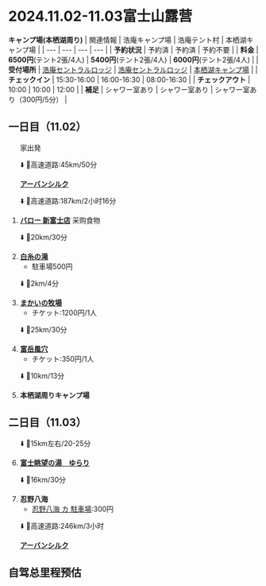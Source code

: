 # 2024.11.02-11.03富士山露营
**キャンプ場(本栖湖周り)**
| 関連情報 | 浩庵キャンプ場 | 浩庵テント村 | 本栖湖キャンプ場 |
| --- | --- | --- | --- |
| **予約状況** | 予約済 | 予約済 | 予約不要 |
| **料金** | **6500円**(テント2張/4人) | **5400円**(テント2張/4人) | **6000円**(テント2張/4人) |
| **受付場所** | [浩庵セントラルロッジ](https://maps.app.goo.gl/h5VYVoQoVLfPkpsH8) | [浩庵セントラルロッジ](https://maps.app.goo.gl/h5VYVoQoVLfPkpsH8) | [本栖湖キャンプ場](https://maps.app.goo.gl/uBA5ZDXCWyNUvoih8) |
| **チェックイン** | 15:30-16:00 | 16:00-16:30 | 08:00-16:30 |
| **チェックアウト** | 10:00 | 10:00 | 12:00 |
| **補足** | シャワー室あり | シャワー室あり | シャワー室あり（300円/5分） |


## 一日目（11.02）
&nbsp;&nbsp;&nbsp;&nbsp;&nbsp;&nbsp;家出発

&nbsp;&nbsp;&nbsp;&nbsp;&nbsp;&nbsp;⬇️ 🚗高速道路:45km/50分

&nbsp;&nbsp;&nbsp;&nbsp;&nbsp;&nbsp;[**アーバンシルク**](https://maps.app.goo.gl/zSQFXLhrDkzfSu3a8)

&nbsp;&nbsp;&nbsp;&nbsp;&nbsp;&nbsp;⬇️ 🚗高速道路:187km/2小时16分

1. [**バロー 新富士店**](https://maps.app.goo.gl/1tiGw5oBHqub9y7N6) 采购食物

&nbsp;&nbsp;&nbsp;&nbsp;&nbsp;&nbsp;⬇️ 🚗20km/30分

2. [**白糸の滝**](https://maps.app.goo.gl/sLiZHWA1KgsHedUo6)
    - 駐車場500円

&nbsp;&nbsp;&nbsp;&nbsp;&nbsp;&nbsp;⬇️ 🚗2km/4分

3. [**まかいの牧場**](https://maps.app.goo.gl/5nrYUN7Zx6sZVARo8)
    - チケット:1200円/1人

&nbsp;&nbsp;&nbsp;&nbsp;&nbsp;&nbsp;⬇️ 🚗25km/30分

4. [**富岳風穴**](https://maps.app.goo.gl/FxvAYczbmBbUbU4T6)
   - チケット:350円/1人

&nbsp;&nbsp;&nbsp;&nbsp;&nbsp;&nbsp;⬇️ 🚗10km/13分

5. **本栖湖周りキャンプ場**

## 二日目（11.03）

&nbsp;&nbsp;&nbsp;&nbsp;&nbsp;&nbsp;⬇️ 🚗15km左右/20-25分

6. [**富士眺望の湯　ゆらり**](https://maps.app.goo.gl/e81HRmhZP23E1v3o6)

&nbsp;&nbsp;&nbsp;&nbsp;&nbsp;&nbsp;⬇️ 🚗16km/30分

7. **忍野八海**
   - [忍野八海 カ 駐車場](https://maps.app.goo.gl/vXXVMA53MPrECVUK9):300円

&nbsp;&nbsp;&nbsp;&nbsp;&nbsp;&nbsp;⬇️ 🚗高速道路:246km/3小时

&nbsp;&nbsp;&nbsp;&nbsp;&nbsp;&nbsp;[**アーバンシルク**](https://maps.app.goo.gl/zSQFXLhrDkzfSu3a8)

## 自驾总里程预估
